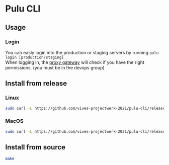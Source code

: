 # Pulu CLI
## Usage
### Login
You can easly login into the production or staging servers by running `pulu login [production/staging]` \
When logging in, the [proxy gateway](https://github.com/vives-projectwerk-2021/proxy-gateway) will check if you have the right permissions. (you must be in the devops group)

## Install from release
### Linux
```sh
sudo curl -L https://github.com/vives-projectwerk-2021/pulu-cli/releases/latest/download/pulu-linux -o /usr/local/bin/pulu && sudo chmod +x /usr/local/bin/pulu
```

### MacOS
```sh
sudo curl -L https://github.com/vives-projectwerk-2021/pulu-cli/releases/latest/download/pulu-macos -o /usr/local/bin/pulu && sudo chmod +x /usr/local/bin/pulu
```

<!-- ### Windows
```sh
``` -->

## Install from source
```sh
make
```
